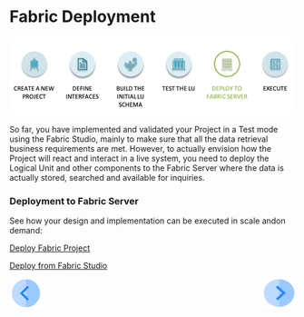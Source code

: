 # Fabric Deployment

![](/academy/03_fabric_basic_LU/images/fabric_main_flow_07.png)

So far, you have implemented and validated your Project in a Test mode using the Fabric Studio, mainly to make sure that all the data retrieval business requirements are met. However, to actually envision how the Project will react and interact in a live system, you need to deploy the Logical Unit and other components to the Fabric Server where the data is actually stored, searched and available for inquiries.

 

### Deployment to Fabric Server

See how your design and implementation can be executed in scale andon demand:

[Deploy Fabric Project]()

[Deploy from Fabric Studio]()

<!--Awaits the Git load of deployment documents-->

 [![Previous](/articles/images/Previous.png)](/academy/Training_Level_1/03_fabric_basic_LU/06_table_population_and_sync_strategies.md)[<img align="right" width="60" height="54" src="/articles/images/Next.png">](/academy/Training_Level_1/03_fabric_basic_LU/08_quiz.md)

 
